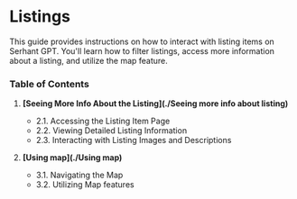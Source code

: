 # Listings

This guide provides instructions on how to interact with listing items on Serhant GPT. You'll
learn how to filter listings, access more information about a listing, and utilize the map feature.

### Table of Contents

1. **[Seeing More Info About the Listing](./Seeing more info about listing)**
    - 2.1. Accessing the Listing Item Page
    - 2.2. Viewing Detailed Listing Information
    - 2.3. Interacting with Listing Images and Descriptions

2. **[Using map](./Using map)**
    - 3.1. Navigating the Map
    - 3.2. Utilizing Map features
